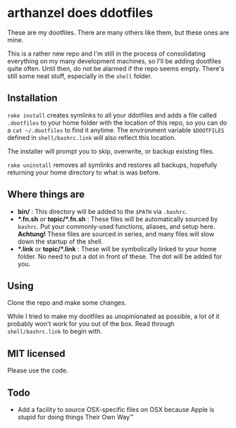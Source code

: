 arthanzel does ddotfiles
=====================
These are my dootfiles. There are many others like them, but these ones are mine.

This is a rather new repo and I'm still in the process of consolidating everything on my many development machines, so I'll be adding dootfiles quite often. Until then, do not be alarmed if the repo seems empty. There's still some neat stuff, especially in the `shell` folder.

Installation
------------
`rake install` creates symlinks to all your ddotfiles and adds a file called `.dootfiles` to your home folder with the location of this repo, so you can do a `cat ~/.dootfiles` to find it anytime. The environment variable `$DOOTFILES` defined in `shell/bashrc.link` will also reflect this location.

The installer will prompt you to skip, overwrite, or backup existing files.

`rake uninstall` removes all symlinks and restores all backups, hopefully returning your home directory to what is was before.

Where things are
----------------
- **bin/** : This directory will be added to the `$PATH` via `.bashrc`.
- **\*.fn.sh** or **topic/*.fn.sh** : These files will be automatically sourced by `bashrc`. Put your commonly-used functions, aliases, and setup here. **Achtung!** These files are sourced in series, and many files will slow down the startup of the shell.
- **\*.link** or **topic/*.link** : These will be symbolically linked to your home folder. No need to put a dot in front of these. The dot will be added for you.

Using
-----
Clone the repo and make some changes.

While I tried to make my dootfiles as unopinionated as possible, a lot of it probably won't work for you out of the box. Read through `shell/bashrc.link` to begin with.

MIT licensed
------------
Please use the code.

Todo
----
- Add a facility to source OSX-specific files on OSX because Apple is stupid for doing things Their Own Way&trade;
